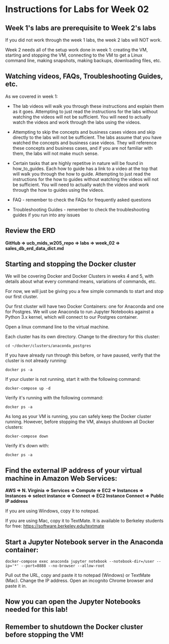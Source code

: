 # Instructions for Labs for Week 02

## Week 1's labs are prerequisite to Week 2's labs

If you did not work through the week 1 labs, the week 2 labs will NOT work. 

Week 2 needs all of the setup work done in week 1: creating the VM, starting and stopping the VM, connecting to the VM to get a Linux command line, making snapshots, making backups, downloading files, etc.   

## Watching videos, FAQs, Troubleshooting Guides, etc.

As we covered in week 1:

* The lab videos will walk you through these instructions and explain them as it goes.  Attempting to just read the instructions for the labs without watching the videos will not be sufficient.  You will need to actually watch the videos and work through the labs using the videos.

* Attempting to skip the concepts and business cases videos and skip directly to the labs will not be sufficient.  The labs assume that you have watched the concepts and business case videos.  They will reference these concepts and business cases, and if you are not familiar with them, the labs will not make much sense.

* Certain tasks that are highly repetitve in nature will be found in how_to_guides.  Each how to guide has a link to a video at the top that will walk you through the how to guide.  Attempting to just read the instructions for the how to guides without watching the videos will not be sufficient.  You will need to actually watch the videos and work through the how to guides using the videos.

* FAQ - remember to check the FAQs for frequently asked questions

* Troubleshooting Guides - remember to check the troubleshooting guides if you run into any issues


## Review the ERD

**GitHub => ucb_mids_w205_repo => labs => week_02 => sales_db_erd_data_dict.md**

## Starting and stopping the Docker cluster

We will be covering Docker and Docker Clusters in weeks 4 and 5, with details about what every command means, variations of commands, etc.

For now, we will just be giving you a few simple commands to start and stop our first cluster.  

Our first cluster will have two Docker Containers: one for Anaconda and one for Postgres.  We will use Anaconda to run Jupyter Notebooks against a Python 3.x kernel, which will connect to our Postgres container.

Open a linux command line to the virtual machine.

Each cluster has its own directory.  Change to the directory for this cluster:
```
cd ~/docker/clusters/anaconda_postgres
```

If you have already run through this before, or have paused, verify that the cluster is not already running:
```
docker ps -a
```

If your cluster is not running, start it with the following command:
```
docker-compose up -d
```

Verify it's running with the following command:
```
docker ps -a
```

As long as your VM is running, you can safely keep the Docker cluster running.  However, before stopping the VM, always shutdown all Docker clusters:
```
docker-compose down
```

Verify it's down with:
```
docker ps -a
```


## Find the external IP address of your virtual machine in Amazon Web Services:

**AWS => N. Virginia => Services => Compute => EC2 => Instances => Instances => select instance => Connect => EC2 Instance Connect => Public IP address**

If you are using Windows, copy it to notepad.

If you are using Mac, copy it to TextMate.  It is available to Berkeley students for free:
https://software.berkeley.edu/textmate

## Start a Jupyter Notebook server in the Anaconda container:

```
docker-compose exec anaconda jupyter notebook --notebook-dir=/user --ip='*' --port=8888 --no-browser --allow-root
```

Pull out the URL, copy and paste it to notepad (Windows) or TextMate (Mac).   Change the IP address.  Open an incognito Chrome browser and paste it in.  

## Now you can open the Jupyter Notebooks needed for this lab!

## Remember to shutdown the Docker cluster before stopping the VM!










